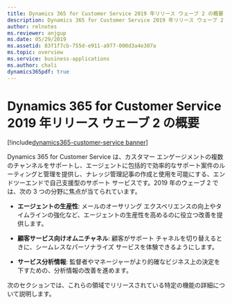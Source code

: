 ```yaml
---
title: Dynamics 365 for Customer Service 2019 年リリース ウェーブ 2 の概要
description: Dynamics 365 for Customer Service 2019 年リリース ウェーブ 2 の概要
author: relnotes
ms.reviewer: anjgup
ms.date: 05/29/2019
ms.assetid: 83f1f7cb-755d-e911-a977-000d3a4e307a
ms.topic: overview
ms.service: business-applications
ms.author: chali
dynamics365pdf: true
---
```



# Dynamics 365 for Customer Service 2019 年リリース ウェーブ 2 の概要
[!include[dynamics365-customer-service banner](../includes/dynamics365-customer-service.md)]

Dynamics 365 for Customer Service は、カスタマー エンゲージメントの複数のチャンネルをサポートし、エージェントに包括的で効率的なサポート案件のルーティングと管理を提供し、ナレッジ管理記事の作成と使用を可能にする、エンドツーエンドで自己支援型のサポート サービスです。2019 年のウェーブ 2 では、次の 3 つの分野に焦点が当てられています。

- **エージェントの生産性**: メールのオーサリング エクスペリエンスの向上やタイムラインの強化など、エージェントの生産性を高めるのに役立つ改善を提供します。

- **顧客サービス向けオムニチャネル**: 顧客がサポート チャネルを切り替えるときに、シームレスなパーソナライズ サービスを体験できるようにします。

- **サービス分析情報**: 監督者やマネージャーがより的確なビジネス上の決定を下すための、分析情報の改善を進めます。

次のセクションでは、これらの領域でリリースされている特定の機能の詳細について説明します。
